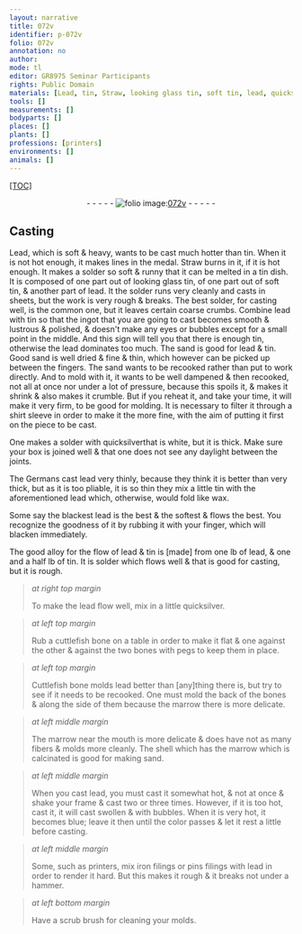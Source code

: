 ```yaml
---
layout: narrative
title: 072v
identifier: p-072v
folio: 072v
annotation: no
author:
mode: tl
editor: GR8975 Seminar Participants
rights: Public Domain
materials: [Lead, tin, Straw, looking glass tin, soft tin, lead, quicksilver, wax, cuttlefish bone, bones, Cuttlefish bone, marrow, shell, iron filings, pins filings]
tools: []
measurements: []
bodyparts: []
places: []
plants: []
professions: [printers]
environments: []
animals: []
---
```


<p><a href="{{ site.baseurl }}/diplomatic/">[TOC]</a></p><div class="folio" align="center">- - - - - <a href="http://gallica.bnf.fr/ark:/12148/btv1b10500001g/f150.image" target="_blank"><img src="https://cu-mkp.github.io/2017-workshop-edition/assets/photo-icon.png" alt="folio image: " style="display:inline-block; margin-bottom:-3px;"/>072v</a> - - - - - </div>  
  

## Casting

 
<span class="m">Lead</span>, which is soft & heavy, wants to be cast much hotter than <span class="m">tin</span>. When it is not hot enough, it makes lines in the medal<span class="del"></span>. <span class="m">Straw</span> burns in it, if it is hot <span class="sup">enough</span>. It makes a solder so soft & runny that it can be melted in a <span class="m">tin</span> dish. It is composed of one part out of <span class="m">looking glass tin</span>, of one part out of <span class="m">soft tin</span>, & another part of <span class="m">lead</span>. It <span class="sup">the solder</span> runs very cleanly and casts in sheets, but the work is very rough & breaks. The best solder, for casting well, is the common one, <span class="del"></span>but it leaves certain coarse crumbs. Combine <span class="m">lead</span> with <span class="m">tin</span> so that the ingot that you are going to cast becomes smooth & lustrous & polished, & doesn't make any eyes or bubbles except for a small point in the middle. And this sign will tell you that there is enough <span class="m">tin</span>, otherwise the <span class="m">lead</span> dominates too much. The sand is good for <span class="m">lead</span> & <span class="m">tin</span>. Good <span class="sup">sand</span> is well dried & fine & thin, which however can be picked up between the fingers. The sand wants to be recooked rather than put to work <span class="sup">directly</span>. And <span class="del"></span> to mold with it, it wants to be well dampened & then recooked, not all at once nor under a lot of pressure, because this spoils it, & makes it shrink & also makes it crumble. But if you reheat it, and take your time, it will make it very firm, to be good for molding. It is necessary to filter it through a shirt sleeve in order to make it the more fine, with the aim of putting it first on the piece to be cast.
 
One makes a solder with <span class="m">quicksilver</span><span class="del"></span>that is white, but it is thick. Make sure your box is joined well & that one does not see any daylight between the joints.
 
The Germans cast <span class="m">lead</span> very thinly, because they think it is better than very thick, but as it is too pliable, it is so thin they mix a little <span class="m">tin</span> with the aforementioned lead which, otherwise, would fold like <span class="m">wax</span>.
 
Some say the blackest <span class="m">lead</span> is the best & the softest & flows the best. You recognize the goodness of it by rubbing it with your finger, which will blacken immediately.
 
The good alloy for the flow of <span class="m">lead</span> & <span class="m">tin</span> is [made] from one lb of <span class="m">lead</span>, & one and a half lb of <span class="m">tin</span>. It is solder which flows well & that is good for casting, but it is rough.
 
> *at right top margin*
> 
> 
>   <span class="del"></span>To make the <span class="m">lead</span> flow well, mix in a little <span class="m">quicksilver</span>.
 
> *at left top margin*
> 
> 
>   Rub a <span class="m">cuttlefish bone</span> on a table in order to make it flat & one against the other & against the two <span class="m">bones</span> with pegs to keep them in place.
 
> *at left top margin*
> 
> 
>   <span class="m">Cuttlefish bone</span> molds <span class="m">lead</span> better than [any]thing there is, but try to see if it needs to be recooked. <span class="del">One must mold the back of the <span class="m">bones</span> & along the side of them because the <span class="m">marrow</span> there is more delicate</span>.
 
> *at left middle margin*
> 
> 
>   The <span class="m">marrow</span> near the mouth is more delicate & does have not as many fibers & molds more cleanly. The <span class="m">shell</span> which has the <span class="m">marrow</span> <span class="sup">which</span> is calcinated is good for making sand.
 
> *at left middle margin*
> 
> 
>   When you cast <span class="m">lead</span>, you must cast it <span class="del"></span> somewhat hot, & not at once & shake your frame & cast two or three times. However, if it is too hot, cast it, it will cast swollen & with bubbles. When it is very hot, it becomes blue; leave it then until the color passes <span class="del"></span> & let it rest a little before casting.
 
> *at left middle margin*
> 
> 
>   Some, such as <span class="pro">printers</span>, mix <span class="m">iron filings</span> or <span class="m">pins <span class="sup">filings</span></span> with <span class="m">lead</span> <span class="del"></span> in order to render it hard. But this makes it rough & it breaks <span class="del">not</span> under a hammer.
 
> *at left bottom margin*
> 
> 
>   Have a scrub brush for cleaning your molds.
 
